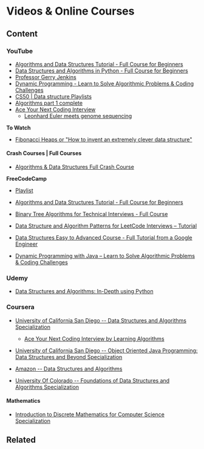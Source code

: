 Videos & Online Courses
========

Content
---------------

### YouTube

* [Algorithms and Data Structures Tutorial - Full Course for Beginners](https://www.youtube.com/watch?v=8hly31xKli0)
* [Data Structures and Algorithms in Python - Full Course for Beginners](https://www.youtube.com/watch?v=pkYVOmU3MgA)
* [Professor Gerry Jenkins](https://www.youtube.com/c/GerryJenkins/playlists)
* [Dynamic Programming - Learn to Solve Algorithmic Problems & Coding Challenges](https://www.youtube.com/watch?v=oBt53YbR9Kk)
* [CS50 | Data structure Playlists](https://www.youtube.com/c/cs50/search?query=structure)
* [Algorithms part 1 complete](https://www.youtube.com/watch?v=9diDWV-fOnE&t=1374s)
* [Ace Your Next Coding Interview](https://www.youtube.com/@acecodinginterview)
	* [Leonhard Euler meets genome sequencing](https://www.youtube.com/watch?v=XGW6jFyNjTY)

**To Watch**

* [Fibonacci Heaps or "How to invent an extremely clever data structure"](https://www.youtube.com/watch?v=6JxvKfSV9Ns)

#### Crash Courses | Full Courses

* [Algorithms & Data Structures Full Crash Course](https://www.youtube.com/watch?v=jQqQpPMYPXs)

**FreeCodeCamp**

* [Playlist](https://www.youtube.com/watch?v=RBSGKlAvoiM&list=PLUzvZMEoR0KvEthotRQR3qoJ5FJxkhvaP)
* [Algorithms and Data Structures Tutorial - Full Course for Beginners](https://www.youtube.com/watch?v=8hly31xKli0)
* [Binary Tree Algorithms for Technical Interviews - Full Course](https://www.youtube.com/watch?v=fAAZixBzIAI&t=1925s)
* [Data Structure and Algorithm Patterns for LeetCode Interviews – Tutorial](https://www.youtube.com/watch?v=Z_c4byLrNBU&t=10s)
* [Data Structures Easy to Advanced Course - Full Tutorial from a Google Engineer](https://www.youtube.com/watch?v=RBSGKlAvoiM)

* [Dynamic Programming with Java – Learn to Solve Algorithmic Problems & Coding Challenges](https://www.youtube.com/watch?v=oFkDldu3C_4)

### Udemy 

* [Data Structures and Algorithms: In-Depth using Python](https://www.udemy.com/course/learning-data-structures-algorithms-in-python-from-scratch/?ranMID=39197&ranEAID=JVFxdTr9V80&ranSiteID=JVFxdTr9V80-21dLyudtMRj8mXo5W6422g&LSNPUBID=JVFxdTr9V80&utm_source=aff-campaign&utm_medium=udemyads)

### Coursera 

* [University of California San Diego -- Data Structures and Algorithms Specialization](https://www.coursera.org/specializations/data-structures-algorithms)
	* [Ace Your Next Coding Interview by Learning Algorithms](https://cogniterra.org/course/24/promo)
* [University of California San Diego -- Object Oriented Java Programming: Data Structures and Beyond Specialization](https://www.coursera.org/specializations/java-object-oriented)
* [Amazon -- Data Structures and Algorithms](https://www.coursera.org/learn/developer-data-structures-and-algorithms)

* [University Of Colorado -- Foundations of Data Structures and Algorithms Specialization](https://www.coursera.org/specializations/boulder-data-structures-algorithms)

#### Mathematics

* [Introduction to Discrete Mathematics for Computer Science Specialization](https://www.coursera.org/specializations/discrete-mathematics)

Related
----------------------------


